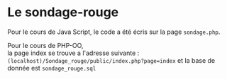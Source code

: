 # Le sondage-rouge
Pour le cours de Java Script,
le code a été écris sur la page `sondage.php`.

Pour le cours de PHP-OO,  
la page index se trouve a l'adresse suivante : `(localhost)/Sondage_rouge/public/index.php?page=index`
et la base de donnée est `sondage_rouge.sql`
